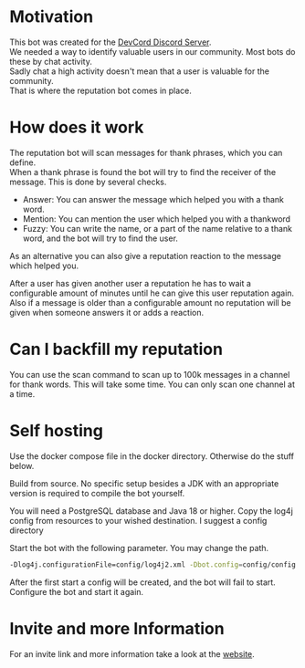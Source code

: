 # Motivation

This bot was created for the [DevCord Discord Server](https://discord.gg/gfEsr79d9a). \
We needed a way to identify valuable users in our community. Most bots do these by chat activity.\
Sadly chat a high activity doesn't mean that a user is valuable for the community.\
That is where the reputation bot comes in place.

# How does it work

The reputation bot will scan messages for thank phrases, which you can define.\
When a thank phrase is found the bot will try to find the receiver of the message. This is done by several checks.

- Answer: You can answer the message which helped you with a thank word.
- Mention: You can mention the user which helped you with a thankword
- Fuzzy: You can write the name, or a part of the name relative to a thank word, and the bot will try to find the user.

As an alternative you can also give a reputation reaction to the message which helped you.

After a user has given another user a reputation he has to wait a configurable amount of minutes until he can give this
user reputation again.\
Also if a message is older than a configurable amount no reputation will be given when someone answers it or adds a
reaction.

# Can I backfill my reputation

You can use the scan command to scan up to 100k messages in a channel for thank words. This will take some time. You can
only scan one channel at a time.

# Self hosting

Use the docker compose file in the docker directory. Otherwise do the stuff below.

Build from source. No specific setup besides a JDK with an appropriate version is required to compile the bot yourself.

You will need a PostgreSQL database and Java 18 or higher. Copy the log4j config from resources to your wished
destination. I suggest a config directory

Start the bot with the following parameter. You may change the path.

``` sh
-Dlog4j.configurationFile=config/log4j2.xml -Dbot.config=config/config.json
```

After the first start a config will be created, and the bot will fail to start. Configure the bot and start it again.

# Invite and more Information
For an invite link and more information take a look at the [website](https://rainbowdashlabs.github.io/reputation-bot/).
